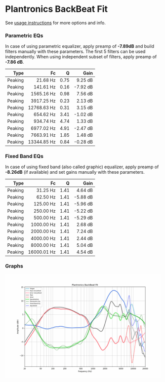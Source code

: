 # Plantronics BackBeat Fit
See [usage instructions](https://github.com/jaakkopasanen/AutoEq#usage) for more options and info.

### Parametric EQs
In case of using parametric equalizer, apply preamp of **-7.89dB** and build filters manually
with these parameters. The first 5 filters can be used independently.
When using independent subset of filters, apply preamp of **-7.86 dB**.

| Type    | Fc          |    Q | Gain     |
|--------:|------------:|-----:|---------:|
| Peaking | 21.68 Hz    | 0.75 | 9.25 dB  |
| Peaking | 141.61 Hz   | 0.16 | -7.92 dB |
| Peaking | 1565.16 Hz  | 0.98 | 7.56 dB  |
| Peaking | 3917.25 Hz  | 0.23 | 2.13 dB  |
| Peaking | 12768.63 Hz | 0.31 | 3.15 dB  |
| Peaking | 654.62 Hz   | 3.41 | -1.02 dB |
| Peaking | 934.74 Hz   | 4.74 | 1.33 dB  |
| Peaking | 6977.02 Hz  | 4.91 | -2.47 dB |
| Peaking | 7663.91 Hz  | 1.85 | 1.48 dB  |
| Peaking | 13344.85 Hz | 0.84 | -0.28 dB |

### Fixed Band EQs
In case of using fixed band (also called graphic) equalizer, apply preamp of **-8.26dB**
(if available) and set gains manually with these parameters.

| Type    | Fc          |    Q | Gain     |
|--------:|------------:|-----:|---------:|
| Peaking | 31.25 Hz    | 1.41 | 4.64 dB  |
| Peaking | 62.50 Hz    | 1.41 | -5.88 dB |
| Peaking | 125.00 Hz   | 1.41 | -5.96 dB |
| Peaking | 250.00 Hz   | 1.41 | -5.22 dB |
| Peaking | 500.00 Hz   | 1.41 | -5.29 dB |
| Peaking | 1000.00 Hz  | 1.41 | 2.68 dB  |
| Peaking | 2000.00 Hz  | 1.41 | 7.24 dB  |
| Peaking | 4000.00 Hz  | 1.41 | 2.44 dB  |
| Peaking | 8000.00 Hz  | 1.41 | 5.04 dB  |
| Peaking | 16000.01 Hz | 1.41 | 4.54 dB  |

### Graphs
![](./Plantronics%20BackBeat%20Fit.png)